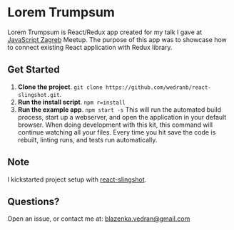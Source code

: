 # Lorem Trumpsum

Lorem Trumpsum is React/Redux app created for my talk I gave at [JavaScript Zagreb](http://jszgb.com/) Meetup.
The purpose of this app was to showcase how to connect existing React application with Redux library.

## Get Started
1. **Clone the project**. `git clone https://github.com/wedranb/react-slingshot.git`.
2. **Run the install script**. `npm r=install`
3. **Run the example app**. `npm start -s`
This will run the automated build process, start up a webserver, and open the application in your default browser. When doing development with this kit, this command will continue watching all your files. Every time you hit save the code is rebuilt, linting runs, and tests run automatically. 

## Note
I kickstarted project setup with [react-slingshot](https://github.com/coryhouse/react-slingshot).

## Questions?
Open an issue, or contact me at: blazenka.vedran@gmail.com
